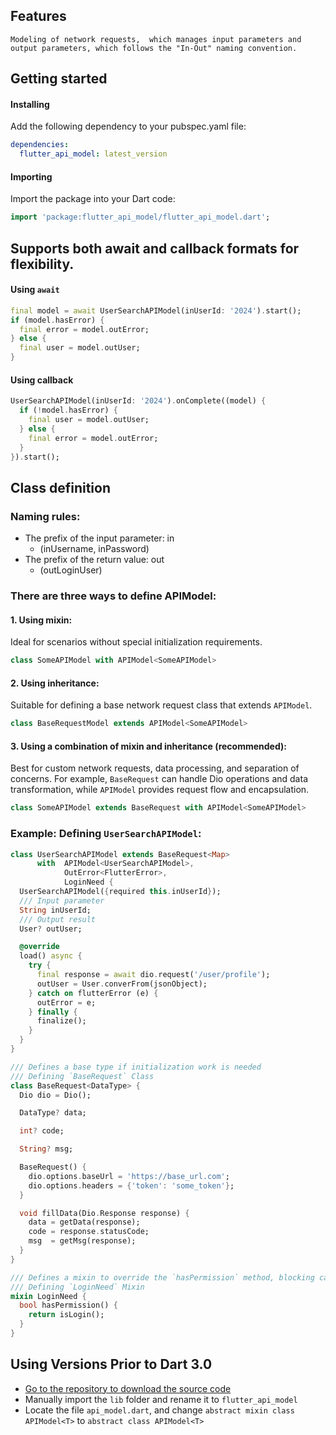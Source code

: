 ## Features
`Modeling of network requests,  which manages input parameters and output parameters, which follows the "In-Out" naming convention.`

## Getting started
#### Installing
Add the following dependency to your pubspec.yaml file:
```yaml
dependencies:
  flutter_api_model: latest_version
```
#### Importing
Import the package into your Dart code:
```dart
import 'package:flutter_api_model/flutter_api_model.dart';
```

## Supports both await and callback formats for flexibility.
#### Using `await`
```dart
final model = await UserSearchAPIModel(inUserId: '2024').start();
if (model.hasError) {
  final error = model.outError;
} else {
  final user = model.outUser;
}
```
#### Using callback
```dart
UserSearchAPIModel(inUserId: '2024').onComplete((model) {
  if (!model.hasError) {
    final user = model.outUser;
  } else {
    final error = model.outError;
  }
}).start();

```

## Class definition
### Naming rules:
- The prefix of the input parameter: in
    - (inUsername, inPassword)
- The prefix of the return value: out
    - (outLoginUser)

### There are three ways to define APIModel:
#### 1. Using mixin:
Ideal for scenarios without special initialization requirements.
```dart
class SomeAPIModel with APIModel<SomeAPIModel>
```
#### 2. Using inheritance:
Suitable for defining a base network request class that extends `APIModel`.
```dart
class BaseRequestModel extends APIModel<SomeAPIModel>
```
#### 3. Using a combination of mixin and inheritance (recommended):
Best for custom network requests, data processing, and separation of concerns. 
For example, `BaseRequest` can handle Dio operations and data transformation, 
while `APIModel` provides request flow and encapsulation.
```dart
class SomeAPIModel extends BaseRequest with APIModel<SomeAPIModel>
```
### Example: Defining `UserSearchAPIModel`:
```dart
class UserSearchAPIModel extends BaseRequest<Map> 
      with  APIModel<UserSearchAPIModel>, 
            OutError<FlutterError>,
            LoginNeed {
  UserSearchAPIModel({required this.inUserId});
  /// Input parameter
  String inUserId;
  /// Output result
  User? outUser;

  @override
  load() async {
    try {
      final response = await dio.request('/user/profile');
      outUser = User.converFrom(jsonObject);
    } catch on flutterError (e) {
      outError = e;
    } finally {
      finalize();
    }
  }
}

/// Defines a base type if initialization work is needed
/// Defining `BaseRequest` Class
class BaseRequest<DataType> {
  Dio dio = Dio();

  DataType? data;

  int? code;

  String? msg;

  BaseRequest() {
    dio.options.baseUrl = 'https://base_url.com';
    dio.options.headers = {'token': 'some_token'};
  }

  void fillData(Dio.Response response) {
    data = getData(response);
    code = response.statusCode;
    msg  = getMsg(response);
  }
}

/// Defines a mixin to override the `hasPermission` method, blocking calls when the user is not logged in.
/// Defining `LoginNeed` Mixin
mixin LoginNeed {
  bool hasPermission() {
    return isLogin();
  }
}

```

## Using Versions Prior to Dart 3.0
- [Go to the repository to download the source code](https://github.com/Meterwhite/flutter_api_model)
- Manually import the `lib` folder and rename it to `flutter_api_model`
- Locate the file `api_model.dart`, and change `abstract mixin class APIModel<T>` to `abstract class APIModel<T>`